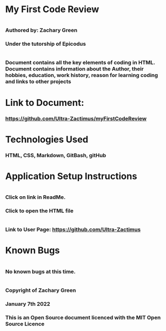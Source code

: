 # My First Code Review
#
#
### Authored by: Zachary Green
### Under the tutorship of Epicodus
#
#
### Document contains all the key elements of coding in HTML. Document contains information about the Author, their hobbies, education, work history, reason for learning coding and links to other projects
#
#
# Link to Document:
### https://github.com/Ultra-Zactimus/myFirstCodeReview
#
#
# Technologies Used
### HTML, CSS, Markdown, GitBash, gitHub
#
#
# Application Setup Instructions
#
#
### Click on link in ReadMe.
### Click to open the HTML file
#
#
### Link to User Page: https://github.com/Ultra-Zactimus
#
#
# Known Bugs
#
### No known bugs at this time.
#
#
### Copyright of Zachary Green
### January 7th 2022
### This is an Open Source document licenced with the MIT Open Source Licence
